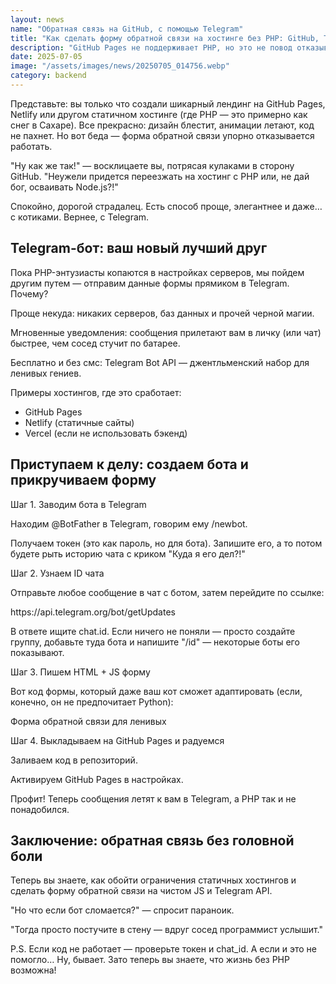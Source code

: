 ```yaml
---
layout: news
name: "Обратная связь на GitHub, с помощью Telegram"
title: "Как сделать форму обратной связи на хостинге без PHP: GitHub, Telegram и немного магии"
description: "GitHub Pages не поддерживает PHP, но это не повод отказываться от обратной связи! Рассказываем, как легко и весело прикрутить Telegram-бота к статичному сайту."
date: 2025-07-05
image: "/assets/images/news/20250705_014756.webp"
category: backend
---
```


<p>Представьте: вы только что создали шикарный лендинг на GitHub Pages, Netlify или другом статичном хостинге (где PHP — это примерно как снег в Сахаре). Все прекрасно: дизайн блестит, анимации летают, код не пахнет. Но вот беда — форма обратной связи упорно отказывается работать.</p>
<p>"Ну как же так!" — восклицаете вы, потрясая кулаками в сторону GitHub. "Неужели придется переезжать на хостинг с PHP или, не дай бог, осваивать Node.js?!"</p>
<p>Спокойно, дорогой страдалец. Есть способ проще, элегантнее и даже… с котиками. Вернее, с Telegram.</p>
<h2>Telegram-бот: ваш новый лучший друг</h2>
<p>Пока PHP-энтузиасты копаются в настройках серверов, мы пойдем другим путем — отправим данные формы прямиком в Telegram. Почему?</p>
<p>Проще некуда: никаких серверов, баз данных и прочей черной магии.</p>
<p>Мгновенные уведомления: сообщения прилетают вам в личку (или чат) быстрее, чем сосед стучит по батарее.</p>
<p>Бесплатно и без смс: Telegram Bot API — джентльменский набор для ленивых гениев.</p>
<p>Примеры хостингов, где это сработает:</p>
<ul>
  <li>GitHub Pages</li>
  <li>Netlify (статичные сайты)</li>
  <li>Vercel (если не использовать бэкенд)</li>
</ul>
<h2>Приступаем к делу: создаем бота и прикручиваем форму</h2>
<p>Шаг 1. Заводим бота в Telegram</p>
<p>Находим @BotFather в Telegram, говорим ему /newbot.</p>
<p>Получаем токен (это как пароль, но для бота). Запишите его, а то потом будете рыть историю чата с криком "Куда я его дел?!"</p>
<p>Шаг 2. Узнаем ID чата</p>
<p>Отправьте любое сообщение в чат с ботом, затем перейдите по ссылке:</p>
<p>https://api.telegram.org/bot/getUpdates</p>
<p>В ответе ищите chat.id. Если ничего не поняли — просто создайте группу, добавьте туда бота и напишите "/id" — некоторые боты его показывают.</p>
<p>Шаг 3. Пишем HTML + JS форму</p>
<p>Вот код формы, который даже ваш кот сможет адаптировать (если, конечно, он не предпочитает Python):</p>

<p>Форма обратной связи для ленивых</p>
<p>Шаг 4. Выкладываем на GitHub Pages и радуемся</p>
<p>Заливаем код в репозиторий.</p>
<p>Активируем GitHub Pages в настройках.</p>
<p>Профит! Теперь сообщения летят к вам в Telegram, а PHP так и не понадобился.</p>
<h2>Заключение: обратная связь без головной боли</h2>
<p>Теперь вы знаете, как обойти ограничения статичных хостингов и сделать форму обратной связи на чистом JS и Telegram API.</p>
<p>"Но что если бот сломается?" — спросит параноик.</p>
<p>"Тогда просто постучите в стену — вдруг сосед программист услышит."</p>
<p>P.S. Если код не работает — проверьте токен и chat_id. А если и это не помогло… Ну, бывает. Зато теперь вы знаете, что жизнь без PHP возможна!</p>
